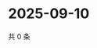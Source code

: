 # 2025-09-10

共 0 条

<!-- BEGIN ZHIHUQUESTIONS -->
<!-- 最后更新时间 Wed Sep 10 2025 19:09:07 GMT+0800 (China Standard Time) -->

<!-- END ZHIHUQUESTIONS -->
